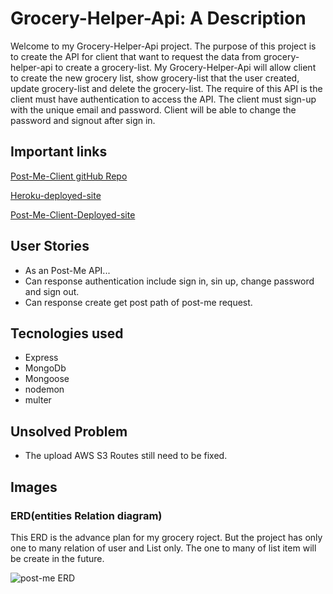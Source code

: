 # Grocery-Helper-Api: A Description

Welcome to my Grocery-Helper-Api project. The purpose of this project is to create the API for client that want to request the data from grocery-helper-api to create a grocery-list. My Grocery-Helper-Api will allow client to create the new grocery list, show grocery-list that the user created, update grocery-list and delete the grocery-list. The require of this API is the client must have authentication to access the API. The client must sign-up with the unique email and password. Client will be able to change the password and signout after sign in.

## Important links
<!-- need the web application link -->

[Post-Me-Client gitHub Repo](https://github.com/Nuanjan/grocery-helper-client)

[Heroku-deployed-site](https://pure-thicket-03244.herokuapp.com)

[Post-Me-Client-Deployed-site](https://nuanjan.github.io/grocery-helper-client/)

## User Stories
* As an Post-Me API...
* Can response authentication include sign in, sin up, change password and sign out.
* Can response create get post path of post-me request.

## Tecnologies used

   * Express
   * MongoDb
   * Mongoose
   * nodemon
   * multer

   ## Unsolved Problem
   * The upload AWS S3 Routes still need to be fixed.

   ## Images

   ### ERD(entities Relation diagram)
   This ERD is the advance plan for my grocery roject. But the project has only one to many relation of user and List only. The one to many of list item will be create in the future.

![post-me ERD](https://i.imgur.com/WsFeWsy.png)
